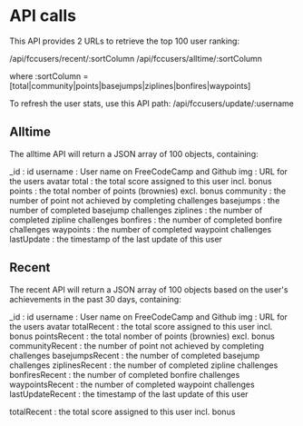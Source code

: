 API calls
==========

This API provides 2 URLs to retrieve the top 100 user ranking:

/api/fccusers/recent/:sortColumn
/api/fccusers/alltime/:sortColumn

where :sortColumn = [total|community|points|basejumps|ziplines|bonfires|waypoints]


To refresh the user stats, use this API path: 
/api/fccusers/update/:username


Alltime
-------
The alltime API will return a JSON array of 100 objects, containing:

_id		  :	id
username   :	User name on FreeCodeCamp and Github
img        :	URL for the users avatar
total      :	the total score assigned to this user incl. bonus
points     :	the total nomber of points (brownies) excl. bonus
community  :	the number of point not achieved by completing challenges
basejumps  :	the number of completed basejump challenges
ziplines   :	the number of completed zipline challenges
bonfires   :	the number of completed bonfire challenges
waypoints  :	the number of completed waypoint challenges
lastUpdate :	the timestamp of the last update of this user


Recent
-------
The recent API will return a JSON array of 100 objects based on the user's achievements in the past 30 days, containing:

_id		        :	id
username   		  :	User name on FreeCodeCamp and Github
img        		  :	URL for the users avatar
totalRecent      :	the total score assigned to this user incl. bonus
pointsRecent     :	the total nomber of points (brownies) excl. bonus
communityRecent  :	the number of point not achieved by completing challenges
basejumpsRecent  :	the number of completed basejump challenges
ziplinesRecent   :	the number of completed zipline challenges
bonfiresRecent   :	the number of completed bonfire challenges
waypointsRecent  :	the number of completed waypoint challenges
lastUpdateRecent :	the timestamp of the last update of this user

totalRecent : the total score assigned to this user incl. bonus
